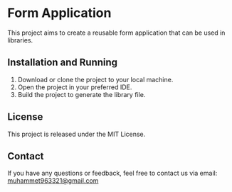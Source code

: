 # Form Application

This project aims to create a reusable form application that can be used in libraries.


## Installation and Running

1. Download or clone the project to your local machine.
2. Open the project in your preferred IDE.
3. Build the project to generate the library file.


## License

This project is released under the MIT License.


## Contact

If you have any questions or feedback, feel free to contact us via email: muhammet963321@gmail.com




